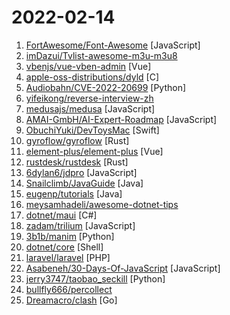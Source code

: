 # 2022-02-14

1. [FortAwesome/Font-Awesome](https://github.com/FortAwesome/Font-Awesome "The iconic SVG, font, and CSS toolkit") [JavaScript]
2. [imDazui/Tvlist-awesome-m3u-m3u8](https://github.com/imDazui/Tvlist-awesome-m3u-m3u8 "直播源相关资源汇总 📺 💯 IPTV、M3U —— 勤洗手、戴口罩，祝愿所有人百毒不侵") 
3. [vbenjs/vue-vben-admin](https://github.com/vbenjs/vue-vben-admin "A modern vue admin. It is based on Vue3, vite and TypeScript. It's fast！") [Vue]
4. [apple-oss-distributions/dyld](https://github.com/apple-oss-distributions/dyld "") [C]
5. [Audiobahn/CVE-2022-20699](https://github.com/Audiobahn/CVE-2022-20699 "Cisco Anyconnect VPN unauth RCE (rwx stack)") [Python]
6. [yifeikong/reverse-interview-zh](https://github.com/yifeikong/reverse-interview-zh "技术面试最后反问面试官的话") 
7. [medusajs/medusa](https://github.com/medusajs/medusa "The open-source Shopify alternative ⚡️") [JavaScript]
8. [AMAI-GmbH/AI-Expert-Roadmap](https://github.com/AMAI-GmbH/AI-Expert-Roadmap "Roadmap to becoming an Artificial Intelligence Expert in 2022") [JavaScript]
9. [ObuchiYuki/DevToysMac](https://github.com/ObuchiYuki/DevToysMac "DevToys For mac") [Swift]
10. [gyroflow/gyroflow](https://github.com/gyroflow/gyroflow "Video stabilization using gyroscope data") [Rust]
11. [element-plus/element-plus](https://github.com/element-plus/element-plus "🎉 A Vue.js 3 UI Library made by Element team") [Vue]
12. [rustdesk/rustdesk](https://github.com/rustdesk/rustdesk "Yet another remote desktop software") [Rust]
13. [6dylan6/jdpro](https://github.com/6dylan6/jdpro "京东签到，集合库，内部助力，青龙面板支持，青龙脚本") [JavaScript]
14. [Snailclimb/JavaGuide](https://github.com/Snailclimb/JavaGuide "「Java学习+面试指南」一份涵盖大部分 Java 程序员所需要掌握的核心知识。准备 Java 面试，首选 JavaGuide！") [Java]
15. [eugenp/tutorials](https://github.com/eugenp/tutorials "Just Announced - Learn Spring Security OAuth:") [Java]
16. [meysamhadeli/awesome-dotnet-tips](https://github.com/meysamhadeli/awesome-dotnet-tips "Curated list of awesome tips and tricks, resources, videos and articles in .net, software architecture, microservice and cloud-native") 
17. [dotnet/maui](https://github.com/dotnet/maui ".NET MAUI is the .NET Multi-platform App UI, a framework for building native device applications spanning mobile, tablet, and desktop.") [C#]
18. [zadam/trilium](https://github.com/zadam/trilium "Build your personal knowledge base with Trilium Notes") [JavaScript]
19. [3b1b/manim](https://github.com/3b1b/manim "Animation engine for explanatory math videos") [Python]
20. [dotnet/core](https://github.com/dotnet/core "Home repository for .NET Core") [Shell]
21. [laravel/laravel](https://github.com/laravel/laravel "A PHP framework for web artisans.") [PHP]
22. [Asabeneh/30-Days-Of-JavaScript](https://github.com/Asabeneh/30-Days-Of-JavaScript "30 days of JavaScript programming challenge is a step-by-step guide to learn JavaScript programming language in 30 days. This challenge may take more than 100 days, please just follow your own pace.") [JavaScript]
23. [jerry3747/taobao_seckill](https://github.com/jerry3747/taobao_seckill "淘宝、天猫半价抢购，抢电视、抢茅台，干死黄牛党") [Python]
24. [bullfly666/percollect](https://github.com/bullfly666/percollect "") 
25. [Dreamacro/clash](https://github.com/Dreamacro/clash "A rule-based tunnel in Go.") [Go]
